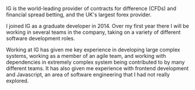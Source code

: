 <a-intro><p>IG is the world-leading provider of contracts for difference (CFDs) and financial spread betting, and the UK's largest forex provider.</p><p>I joined IG as a graduate developer in 2014. Over my first year there I will be working in several teams in the company, taking on a variety of different software development roles.</p><p>Working at IG has given me key experience in developing large complex systems, working as a member of an agile team, and working with dependencies in extremely complex system being contributed to by many different teams. It has also given me experience with frontend development and Javascript, an area of software engineering that I had not really explored.</p></a-intro>

